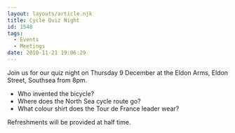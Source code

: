 ```yaml
---
layout: layouts/article.njk
title: Cycle Quiz Night
id: 1548
tags:
  - Events
  - Meetings
date: 2010-11-21 19:06:29
---
```


Join us for our quiz night on Thursday 9 December at the Eldon Arms, Eldon Street, Southsea from 8pm.

* Who invented the bicycle?
* Where does the North Sea cycle route go?
* What colour shirt does the Tour de France leader wear?

Refreshments will be provided at half time.
